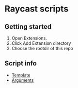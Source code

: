 # Raycast scripts

## Getting started

1. Open Extensions. 
1. Click Add Extension directory
1. Choose the rootdir of this repo

## Script info

- [Template](https://github.com/raycast/script-commands/blob/master/templates/script-command.template.py)
- [Arguments](https://github.com/raycast/script-commands/blob/master/documentation/ARGUMENTS.md)
